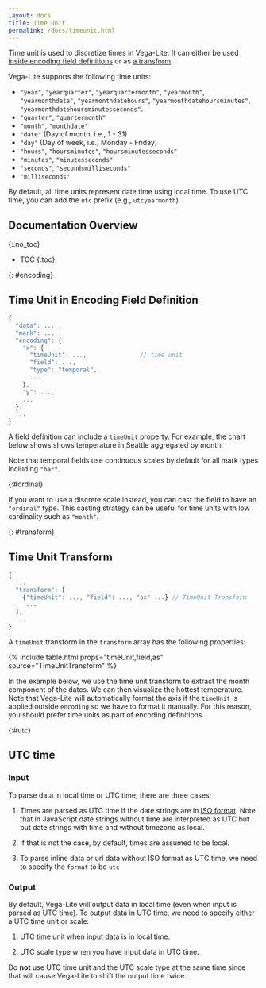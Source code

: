 ```yaml
---
layout: docs
title: Time Unit
permalink: /docs/timeunit.html
---
```


Time unit is used to discretize times in Vega-Lite. It can either be used [inside encoding field definitions](#encoding) or as [a transform](#transform).

Vega-Lite supports the following time units:

- `"year"`, `"yearquarter"`, `"yearquartermonth"`, `"yearmonth"`, `"yearmonthdate"`, `"yearmonthdatehours"`, `"yearmonthdatehoursminutes"`, `"yearmonthdatehoursminutesseconds"`.
- `"quarter"`, `"quartermonth"`
- `"month"`, `"monthdate"`
- `"date"` (Day of month, i.e., 1 - 31)
- `"day"` (Day of week, i.e., Monday - Friday)
- `"hours"`, `"hoursminutes"`, `"hoursminutesseconds"`
- `"minutes"`, `"minutesseconds"`
- `"seconds"`, `"secondsmilliseconds"`
- `"milliseconds"`

By default, all time units represent date time using local time. To use UTC time, you can add the `utc` prefix (e.g., `utcyearmonth`).

## Documentation Overview

{:.no_toc}

<!-- prettier-ignore -->
- TOC
{:toc}

{: #encoding}

## Time Unit in Encoding Field Definition

```js
{
  "data": ... ,
  "mark": ... ,
  "encoding": {
    "x": {
      "timeUnit": ...,               // time unit
      "field": ...,
      "type": "temporal",
      ...
    },
    "y": ...,
    ...
  },
  ...
}
```

A field definition can include a `timeUnit` property. For example, the chart below shows shows temperature in Seattle aggregated by month.

<span class="vl-example" data-name="line_month"></span>

Note that temporal fields use continuous scales by default for all mark types including `"bar"`.

<span class="vl-example" data-name="bar_month_temporal"></span>

{:#ordinal}

If you want to use a discrete scale instead, you can cast the field to have an `"ordinal"` type. This casting strategy can be useful for time units with low cardinality such as `"month"`.

<span class="vl-example" data-name="bar_month"></span>

{: #transform}

## Time Unit Transform

```js
{
  ...
  "transform": [
    {"timeUnit": ..., "field": ..., "as" ...} // TimeUnit Transform
     ...
  ],
  ...
}
```

A `timeUnit` transform in the `transform` array has the following properties:

{% include table.html props="timeUnit,field,as" source="TimeUnitTransform" %}

In the example below, we use the time unit transform to extract the month component of the dates. We can then visualize the hottest temperature. Note that Vega-Lite will automatically format the axis if the `timeUnit` is applied outside `encoding` so we have to format it manually. For this reason, you should prefer time units as part of encoding definitions.

<span class="vl-example" data-name="line_timeunit_transform"></span>

{:#utc}

## UTC time

### Input

To parse data in local time or UTC time, there are three cases:

1. Times are parsed as UTC time if the date strings are in [ISO format](https://developer.mozilla.org/en-US/docs/Web/JavaScript/Reference/Global_Objects/Date/parse). Note that in JavaScript date strings without time are interpreted as UTC but but date strings with time and without timezone as local.

<span class="vl-example" data-name="time_parse_utc"></span>

2. If that is not the case, by default, times are assumed to be local.

<span class="vl-example" data-name="time_parse_local"></span>

3. To parse inline data or url data without ISO format as UTC time, we need to specify the `format` to be `utc`

<span class="vl-example" data-name="time_parse_utc_format"></span>

### Output

By default, Vega-Lite will output data in local time (even when input is parsed as UTC time). To output data in UTC time, we need to specify either a UTC time unit or scale:

1. UTC time unit when input data is in local time.

<span class="vl-example" data-name="time_output_utc_timeunit"></span>

2. UTC scale type when you have input data in UTC time.

<span class="vl-example" data-name="time_output_utc_scale"></span>

Do **not** use UTC time unit and the UTC scale type at the same time since that will cause Vega-Lite to shift the output time twice.
